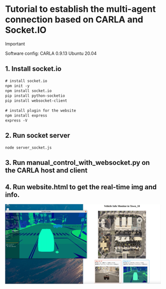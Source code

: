 # Tutorial to establish the multi-agent connection based on CARLA and Socket.IO

> [!IMPORTANT]
> Software config: CARLA 0.9.13 Ubuntu 20.04


## 1. Install socket.io
```
# install socket.io 
npm init -y
npm install socket.io
pip install python-socketio
pip install websocket-client

# install plugin for the website
npm install express
express -V
```

## 2. Run socket server
```
node server_socket.js
```

## 3. Run manual_control_with_websocket.py on the CARLA host and client

## 4. Run website.html to get the real-time img and info.
![website](img/website_multiagent.png)
